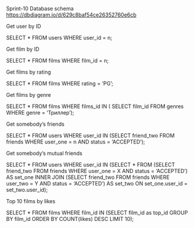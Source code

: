 Sprint-10
Database schema https://dbdiagram.io/d/629c8baf54ce26352760e6cb

Get user by ID

SELECT * FROM users WHERE user_id = n;

Get film by ID

SELECT * FROM films WHERE film_id = n;

Get films by rating

SELECT * FROM films WHERE rating = ‘PG’;

Get films by genre

SELECT * FROM films WHERE films_id IN ( SELECT film_id FROM genres WHERE genre = ‘Триллер’);

Get somebody’s friends

SELECT * FROM users WHERE user_id IN (SELECT friend_two FROM friends WHERE user_one = n AND status = ‘ACCEPTED’);

Get somebody’s mutual friends

SELECT * FROM users WHERE user_id IN (SELECT * FROM (SELECT friend_two FROM friends WHERE user_one = X AND status = ‘ACCEPTED’) AS set_one INNER JOIN (SELECT friend_two FROM friends WHERE user_two = Y AND status = ‘ACCEPTED’) AS set_two ON set_one.user_id = set_two.user_id);

Top 10 films by likes

SELECT * FROM films WHERE film_id IN (SELECT film_id as top_id GROUP BY film_id ORDER BY COUNT(likes) DESC LIMIT 10);
